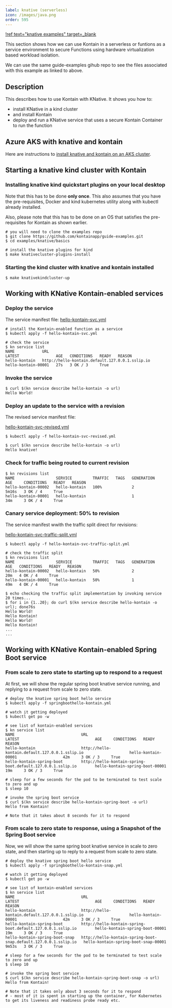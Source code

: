 ```yaml
---
label: knative (serverless)
icon: /images/java.png
order: 595
---
```


[!ref text="knative examples" target=_blank](https://github.com/kontainapp/guide-examples/tree/master/examples/knative/basics)

This section shows how we can use Kontain in a serverless or funtions as a service environment to secure Functions using hardware virtualization based workload isolation.

We can use the same guide-examples gihub repo to see the files associated with this example as linked to above.

## Description
This describes how to use Kontain with KNative.  It shows you how to:
- install KNative in a kind cluster 
- and install Kontain
- deploy and run a KNative service that uses a secure Kontain Container to run the function

## Azure AKS with knative and kontain
Here are instructions to [install knative and kontain on an AKS cluster](/appendix/knative_aks).

## Starting a knative kind cluster with Kontain
### Installing knative kind quickstart plugins on your local desktop
Note that this has to be done **only once**.  This also assumes that you have the pre-requisites, Docker and kind kubernetes utility along with kubectl already installed.

Also, please note that this has to be done on an OS that satisfies the pre-requisites for Kontain as shown earlier.

```shell
# you will need to clone the examples repo
$ git clone https://github.com/kontainapp/guide-examples.git
$ cd examples/knative/basics

# install the knative plugins for kind
$ make knativecluster-plugins-install
```

### Starting the kind cluster with knative and kontain installed
```shell
$ make knativekindcluster-up
```


## Working with KNative Kontain-enabled services
### Deploy the service

The service manifest file:
[hello-kontain-svc.yml](https://github.com/kontainapp/guide-examples/blob/master/examples/knative/basics/hello-kontain-svc.yml)
```shell
# install the Kontain-enabled function as a service
$ kubectl apply -f hello-kontain-svc.yml 

# check the service
$ kn service list
NAME            URL                                               LATEST                AGE   CONDITIONS   READY   REASON
hello-kontain   http://hello-kontain.default.127.0.0.1.sslip.io   hello-kontain-00001   27s   3 OK / 3     True
```


### Invoke the service

```shell
$ curl $(kn service describe hello-kontain -o url)
Hello World!
```


### Deploy an update to the service with a revision

The revised service manifest file:

[hello-kontain-svc-revised.yml](https://github.com/kontainapp/guide-examples/blob/master/examples/knative/basics/hello-kontain-svc-revised.yml)
```shell
$ kubectl apply -f hello-kontain-svc-revised.yml

$ curl $(kn service describe hello-kontain -o url)
Hello knative!
```


### Check for traffic being routed to current revision

```shell
$ kn revisions list
NAME                  SERVICE         TRAFFIC   TAGS   GENERATION   AGE     CONDITIONS   READY   REASON
hello-kontain-00002   hello-kontain   100%             2            5m16s   3 OK / 4     True    
hello-kontain-00001   hello-kontain                    1            34m     3 OK / 4     True
```


### Canary service deployment: 50% to revision
The service manifest wwith the traffic split direct for revisions:

[hello-kontain-svc-traffic-split.yml](https://github.com/kontainapp/guide-examples/blob/master/examples/knative/basics/hello-kontain-svc-traffic-split.yml)
```shell
$ kubectl apply -f hello-kontain-svc-traffic-split.yml

# check the traffic split
$ kn revisions list
NAME                  SERVICE         TRAFFIC   TAGS   GENERATION   AGE   CONDITIONS   READY   REASON
hello-kontain-00002   hello-kontain   50%              2            20m   4 OK / 4     True    
hello-kontain-00001   hello-kontain   50%              1            49m   4 OK / 4     True

$ echo checking the traffic split implementation by invoking service 20 times...
$ for i in {1..20}; do curl $(kn service describe hello-kontain -o url); done76s
Hello World!
Hello Kontain!
Hello World!
Hello Kontain!
...
...
```

## Working with KNative Kontain-enabled Spring Boot service
### From scale to zero state to starting up to respond to a request
At first, we will show the regular spring boot knative service running, and replying to a request from scale to zero state.

```shell
# deploy the knative spring boot hello service
$ kubectl apply -f springboothello-kontain.yml

# watch it getting deployed
$ kubectl get po -w

# see list of kontain-enabled services
$ kn service list
NAME                             URL                                                                LATEST                                 AGE     CONDITIONS   READY   REASON
hello-kontain                    http://hello-kontain.default.127.0.0.1.sslip.io                    hello-kontain-00001                    42m     3 OK / 3     True
hello-kontain-spring-boot        http://hello-kontain-spring-boot.default.127.0.0.1.sslip.io        hello-kontain-spring-boot-00001        19m     3 OK / 3     True

# sleep for a few seconds for the pod to be terminated to test scale to zero and up
$ sleep 10

# invoke the spring boot service
$ curl $(kn service describe hello-kontain-spring-boot -o url)
Hello from Kontain!

# Note that it takes about 8 seconds for it to respond
```

### From scale to zero state to response, using a Snapshot of the Spring Boot service
Now, we will show the same spring boot knative service in scale to zero state, and then starting up to reply to a request from scale to zero state.
```shell
# deploy the knative spring boot hello service
$ kubectl apply -f springboothello-kontain-snap.yml

# watch it getting deployed
$ kubectl get po -w

# see list of kontain-enabled services
$ kn service list
NAME                             URL                                                                LATEST                                 AGE     CONDITIONS   READY   REASON
hello-kontain                    http://hello-kontain.default.127.0.0.1.sslip.io                    hello-kontain-00001                    42m     3 OK / 3     True
hello-kontain-spring-boot        http://hello-kontain-spring-boot.default.127.0.0.1.sslip.io        hello-kontain-spring-boot-00001        19m     3 OK / 3     True
hello-kontain-spring-boot-snap   http://hello-kontain-spring-boot-snap.default.127.0.0.1.sslip.io   hello-kontain-spring-boot-snap-00001   9m53s   3 OK / 3     True

# sleep for a few seconds for the pod to be terminated to test scale to zero and up
$ sleep 10

# invoke the spring boot service
$ curl $(kn service describe hello-kontain-spring-boot-snap -o url)
Hello from Kontain!

# Note that it takes only about 3 seconds for it to respond
# - most of it is spent in starting up the container, for Kubernetes to get its liveness and readiness probe ready etc.
```
